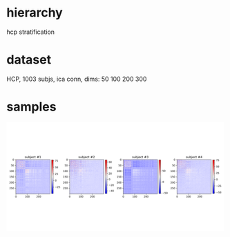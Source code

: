 # hierarchy
hcp stratification

# dataset 
HCP, 1003 subjs, ica conn, dims: 50 100 200 300 

# samples
![dims=300](https://github.com/kli30/hierarchy/blob/master/conn_samples_4subjs_net300.png)

